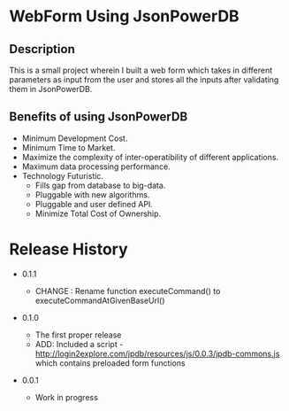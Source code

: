 # WebForm Using JsonPowerDB
## Description
This is a small project wherein I built a web form which takes in different parameters as input from the user and stores all the inputs after validating them in JsonPowerDB.

## Benefits of using JsonPowerDB
* Minimum Development Cost.
* Minimum Time to Market.
* Maximize the complexity of inter-operatibility of different applications.
* Maximum data processing performance.
* Technology Futuristic.
  * Fills gap from database to big-data.
  * Pluggable with new algorithms.
  * Pluggable and user defined API.
  * Minimize Total Cost of Ownership.

# Release History
* 0.1.1
  * CHANGE : Rename function executeCommand() to executeCommandAtGivenBaseUrl()
  
* 0.1.0
  * The first proper release
  * ADD: Included a script - http://login2explore.com/jpdb/resources/js/0.0.3/jpdb-commons.js which contains preloaded form functions
  
* 0.0.1
  * Work in progress
